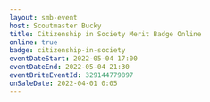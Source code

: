 ```yaml
---
layout: smb-event
host: Scoutmaster Bucky
title: Citizenship in Society Merit Badge Online
online: true
badge: citizenship-in-society
eventDateStart: 2022-05-04 17:00
eventDateEnd: 2022-05-04 21:30
eventBriteEventId: 329144779897
onSaleDate: 2022-04-01 0:05
---
```

